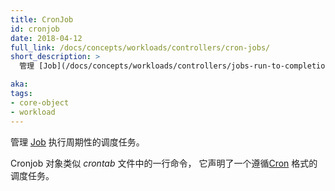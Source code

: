 ```yaml
---
title: CronJob
id: cronjob
date: 2018-04-12
full_link: /docs/concepts/workloads/controllers/cron-jobs/
short_description: >
  管理 [Job](/docs/concepts/workloads/controllers/jobs-run-to-completion/) 执行周期性的调度任务。

aka: 
tags:
- core-object
- workload
---
```


<!--
---
title: CronJob
id: cronjob
date: 2018-04-12
full_link: /docs/concepts/workloads/controllers/cron-jobs/
short_description: >
  Manages a [Job](/docs/concepts/workloads/controllers/jobs-run-to-completion/) that runs on a periodic schedule.

aka: 
tags:
- core-object
- workload
---
-->

<!--
 Manages a [Job](/docs/concepts/workloads/controllers/jobs-run-to-completion/) that runs on a periodic schedule.
-->

 管理 [Job](/docs/concepts/workloads/controllers/jobs-run-to-completion/) 执行周期性的调度任务。

<!--more--> 

<!--
Similar to a line in a *crontab* file, a Cronjob object specifies a schedule using the [Cron](https://en.wikipedia.org/wiki/Cron) format.
-->

Cronjob 对象类似 *crontab* 文件中的一行命令， 它声明了一个遵循[Cron](https://en.wikipedia.org/wiki/Cron) 格式的调度任务。
